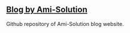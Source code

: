 ## [Blog by Ami-Solution](https://ami-solution.github.io/)


Github repository of Ami-Solution blog website.


